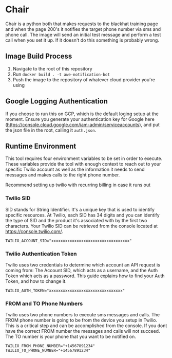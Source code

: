 # Chair
Chair is a python both that makes requests to the blackhat training page and when the page 200's it notifies the target phone number via sms and phone call. The image will send an initial test message and perform a test call when you set it up. If it doesn't do this something is probably wrong.

## Image Build Process
1. Navigate to the root of this repository
2. Run ```docker build . -t awe-notification-bot```
3. Push the image to the repository of whatever cloud provider you're using

## Google Logging Authentication
If you choose to run this on GCP, which is the default loging setup at the moment. Ensure you generate your authentication key for Google here (https://console.cloud.google.com/iam-admin/serviceaccounts), and put the json file in the root, calling it ```auth.json```.

## Runtime Environment
This tool requires four environment variables to be set in order to execute. These variables provide the tool with enough context to reach out to your specific Twilio account as well as the information it needs to send messages and makes calls to the right phone number.

Recommend setting up twilio with recurring billing in case it runs out

### Twilio SID
SID stands for String Identifier. It's a unique key that is used to identify specific resources. At Twilio, each SID has 34 digits and you can identify the type of SID and the product it's associated with by the first two characters. Your Twilio SID can be retrieved from the console located at https://console.twilio.com/.

```TWILIO_ACCOUNT_SID="xxxxxxxxxxxxxxxxxxxxxxxxxxxxxxxxxx"```

### Twilio Authentication Token
Twilio uses two credentials to determine which account an API request is coming from: The Account SID, which acts as a username, and the Auth Token which acts as a password. This guide explains how to find your Auth Token, and how to change it.

```TWILIO_AUTH_TOKEN="xxxxxxxxxxxxxxxxxxxxxxxxxxxxxxxx"```

### FROM and TO Phone Numbers
Twilio uses two phone numbers to execute sms messages and calls. The FROM phone number is going to be from the device you setup in Twilio. This is a critical step and can be accomplished from the console. If you dont have the correct FROM number the messages and calls will not succeed. The TO number is your phone that you want to be notified on.

```TWILIO_FROM_PHONE_NUMBER="+14567891234"```<br>
```TWILIO_TO_PHONE_NUMBER="+14567891234"```
